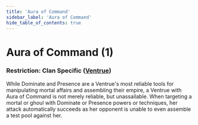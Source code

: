 ```yaml
---
title: 'Aura of Command'
sidebar_label: 'Aura of Command'
hide_table_of_contents: true
---
```


# Aura of Command (1)

### Restriction: Clan Specific ([Ventrue](../Clans/Ventrue))

While Dominate and Presence are a Ventrue's most reliable tools for manipulating mortal affairs and assembling their empire, a Ventrue with Aura of Command is not merely reliable, but unassailable. When targeting a mortal or ghoul with Dominate or Presence powers or techniques, her attack automatically succeeds as her opponent is unable to even assemble a test pool against her.
